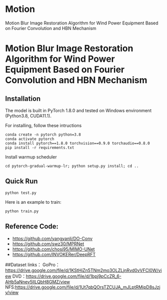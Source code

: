 # Motion
Motion Blur Image Restoration Algorithm for Wind Power Equipment Based on Fourier Convolution and HBN Mechanism


# Motion Blur Image Restoration Algorithm for Wind Power Equipment Based on Fourier Convolution and HBN Mechanism



## Installation
The model is built in PyTorch 1.8.0 and tested on Windows environment (Python3.8, CUDA11.1).

For installing, follow these intructions
```
conda create -n pytorch python=3.8
conda activate pytorch
conda install pytorch==1.8.0 torchvision==0.9.0 torchaudio==0.8.0 
pip install -r requirements.txt
```

Install warmup scheduler

```
cd pytorch-gradual-warmup-lr; python setup.py install; cd ..
```

## Quick Run

```
python test.py 
```
Here is an example to train:
```
python train.py
```


## Reference Code:
- https://github.com/yangyanli/DO-Conv
- https://github.com/swz30/MPRNet
- https://github.com/chosj95/MIMO-UNet
- https://github.com/INVOKERer/DeepRFT


##Dataset links：
GoPro：https://drive.google.com/file/d/1KStHiZn5TNm2mo3OLZLjnRvd0vVFCI0W/view
DVD：https://drive.google.com/file/d/1bpj9pCcZR_6-AHb5aNnev5lILQbH8GMZ/view
NFS:https://drive.google.com/file/d/1Ut7qbQOrsTZCUJA_mJLptRMipD8sJzjy/view

